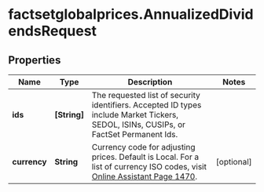 # factsetglobalprices.AnnualizedDividendsRequest

## Properties

Name | Type | Description | Notes
------------ | ------------- | ------------- | -------------
**ids** | **[String]** | The requested list of security identifiers. Accepted ID types include Market Tickers, SEDOL, ISINs, CUSIPs, or FactSet Permanent Ids.  | 
**currency** | **String** | Currency code for adjusting prices. Default is Local. For a list of currency ISO codes, visit [Online Assistant Page 1470](https://oa.apps.factset.com/pages/1470). | [optional] 


